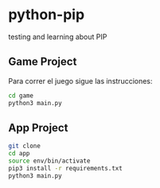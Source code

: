 # python-pip
testing and learning about PIP

## Game Project
Para correr el juego sigue las instrucciones:

```sh
cd game
python3 main.py
```

## App Project

``` sh
git clone
cd app
source env/bin/activate
pip3 install -r requirements.txt
python3 main.py
```